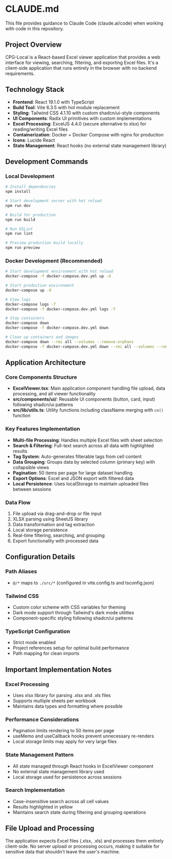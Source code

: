 # CLAUDE.md

This file provides guidance to Claude Code (claude.ai/code) when working with code in this repository.

## Project Overview

CPG-Local is a React-based Excel viewer application that provides a web interface for viewing, searching, filtering, and exporting Excel files. It's a client-side application that runs entirely in the browser with no backend requirements.

## Technology Stack

- **Frontend**: React 19.1.0 with TypeScript
- **Build Tool**: Vite 6.3.5 with hot module replacement
- **Styling**: Tailwind CSS 4.1.10 with custom shadcn/ui-style components
- **UI Components**: Radix UI primitives with custom implementations
- **Excel Processing**: ExcelJS 4.4.0 (secure alternative to xlsx) for reading/writing Excel files
- **Containerization**: Docker + Docker Compose with nginx for production
- **Icons**: Lucide React
- **State Management**: React hooks (no external state management library)

## Development Commands

### Local Development
```bash
# Install dependencies
npm install

# Start development server with hot reload
npm run dev

# Build for production
npm run build

# Run ESLint
npm run lint

# Preview production build locally
npm run preview
```

### Docker Development (Recommended)
```bash
# Start development environment with hot reload
docker-compose -f docker-compose.dev.yml up -d

# Start production environment
docker-compose up -d

# View logs
docker-compose logs -f
docker-compose -f docker-compose.dev.yml logs -f

# Stop containers
docker-compose down
docker-compose -f docker-compose.dev.yml down

# Clean up containers and images
docker-compose down --rmi all --volumes --remove-orphans
docker-compose -f docker-compose.dev.yml down --rmi all --volumes --remove-orphans
```

## Application Architecture

### Core Components Structure
- **ExcelViewer.tsx**: Main application component handling file upload, data processing, and all viewer functionality
- **src/components/ui/**: Reusable UI components (button, card, input) following shadcn/ui patterns
- **src/lib/utils.ts**: Utility functions including className merging with `cn()` function

### Key Features Implementation
- **Multi-file Processing**: Handles multiple Excel files with sheet selection
- **Search & Filtering**: Full-text search across all data with highlighted results
- **Tag System**: Auto-generates filterable tags from cell content
- **Data Grouping**: Groups data by selected column (primary key) with collapsible views
- **Pagination**: 50 items per page for large dataset handling
- **Export Options**: Excel and JSON export with filtered data
- **Local Persistence**: Uses localStorage to maintain uploaded files between sessions

### Data Flow
1. File upload via drag-and-drop or file input
2. XLSX parsing using SheetJS library
3. Data transformation and tag extraction
4. Local storage persistence
5. Real-time filtering, searching, and grouping
6. Export functionality with processed data

## Configuration Details

### Path Aliases
- `@/*` maps to `./src/*` (configured in vite.config.ts and tsconfig.json)

### Tailwind CSS
- Custom color scheme with CSS variables for theming
- Dark mode support through Tailwind's dark mode utilities
- Component-specific styling following shadcn/ui patterns

### TypeScript Configuration
- Strict mode enabled
- Project references setup for optimal build performance
- Path mapping for clean imports

## Important Implementation Notes

### Excel Processing
- Uses xlsx library for parsing .xlsx and .xls files
- Supports multiple sheets per workbook
- Maintains data types and formatting where possible

### Performance Considerations
- Pagination limits rendering to 50 items per page
- useMemo and useCallback hooks prevent unnecessary re-renders
- Local storage limits may apply for very large files

### State Management Pattern
- All state managed through React hooks in ExcelViewer component
- No external state management library used
- Local storage used for persistence across sessions

### Search Implementation
- Case-insensitive search across all cell values
- Results highlighted in yellow
- Maintains search state during filtering and grouping operations

## File Upload and Processing

The application expects Excel files (.xlsx, .xls) and processes them entirely client-side. No server upload or processing occurs, making it suitable for sensitive data that shouldn't leave the user's machine.